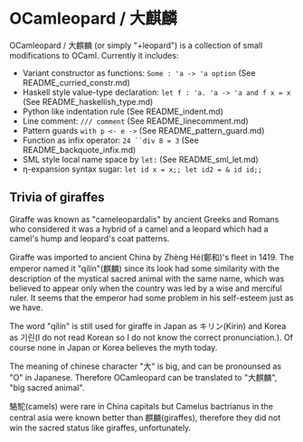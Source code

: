 OCamleopard / 大麒麟 
==================================

OCamleopard / 大麒麟 (or simply "+leopard") is a collection of small modifications 
to OCaml. Currently it includes:

* Variant constructor as functions: `Some : 'a -> 'a option` (See README_curried_constr.md)
* Haskell style value-type declaration: `let f : 'a. 'a -> 'a and f x = x` (See README_haskellish_type.md)
* Python like indentation rule (See README_indent.md)
* Line comment: `/// comment` (See README_linecomment.md)
* Pattern guards `with p <- e ->` (See README_pattern_guard.md)
* Function as infix operator: ```24 ``div 8 = 3``` (See README_backquote_infix.md)
* SML style local name space by ``let:`` (See README_sml_let.md)
* η-expansion syntax sugar: `let id x = x;; let id2 = & id id;;`

Trivia of giraffes
-----------------------------------

Giraffe was known as "cameleopardalis" by ancient Greeks and Romans 
who considered it was a hybrid of a camel and a leopard 
which had a camel's hump and leopard's coat patterns.

Giraffe was imported to ancient China by Zhèng Hé(鄭和)'s fleet in 1419.
The emperor named it "qílín"(麒麟) since its look had some similarity with
the description of the mystical sacred animal with the same name, 
which was believed to appear only when the country was led 
by a wise and merciful ruler. It seems that the emperor had some problem 
in his self-esteem just as we have.

The word "qílín" is still used for giraffe in Japan as キリン(Kirin) 
and Korea as 기린(I do not read Korean so I do not know the correct pronunciation.). 
Of course none in Japan or Korea believes the myth today.

The meaning of chinese character "大" is big, and can be pronounsed 
as "O" in Japanese. Therefore OCamleopard can be translated to "大麒麟",
"big sacred animal".

駱駝(camels) were rare in China capitals but Camelus bactrianus 
in the central asia were known better than 麒麟(giraffes), 
therefore they did not win the sacred status like giraffes, unfortunately.
